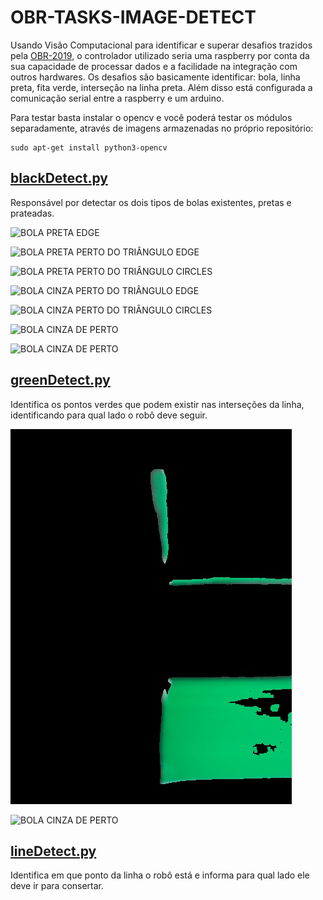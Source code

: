 # OBR-TASKS-IMAGE-DETECT

Usando Visão Computacional para identificar e superar desafios trazidos pela [OBR-2019](http://www.obr.org.br/modalidade-pratica/como-participar-modalidade-pratica/), o controlador utilizado seria uma raspberry por conta da sua capacidade de processar dados e a facilidade na integração com outros hardwares. Os desafios são basicamente identificar: bola, linha preta, fita verde, interseção na linha preta. Além disso está configurada a comunicação serial entre a raspberry e um arduino.

Para testar basta instalar o opencv e você poderá testar os módulos separadamente, através de imagens armazenadas no próprio repositório:
```
sudo apt-get install python3-opencv
```

## [blackDetect.py](.lib/blackDetect.py)

Responsável por detectar os dois tipos de bolas existentes, pretas e prateadas.

![BOLA PRETA EDGE](./image/ball-black-edge.jpg)

![BOLA PRETA PERTO DO TRIÂNGULO EDGE](./image/ball-black-triangle-edge.jpg)

![BOLA PRETA PERTO DO TRIÂNGULO CIRCLES](./image/ball-black-triangle-circles.jpg)

![BOLA CINZA PERTO DO TRIÂNGULO EDGE](./image/ball-grey-triangle-edge.jpg)

![BOLA CINZA PERTO DO TRIÂNGULO CIRCLES](./image/ball-grey-triangle-circles.jpg)

![BOLA CINZA DE PERTO](./image/ball-grey-edge.jpg)

![BOLA CINZA DE PERTO](./image/ball-grey-circles.jpg)

## [greenDetect.py](./lib/greenDetect.py)

Identifica os pontos verdes que podem existir nas interseções da linha, identificando para qual lado o robô deve seguir.

![VERDE ATRÁS](./image/green-back-detect.jpg)

![BOLA CINZA DE PERTO](./image/green-left-detect.jpg)

## [lineDetect.py](./lib/lineDetect.py)

Identifica em que ponto da linha o robô está e informa para qual lado ele deve ir para consertar.